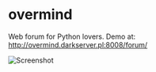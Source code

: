 overmind
========

Web forum for Python lovers. Demo at: http://overmind.darkserver.pl:8008/forum/


![Screenshot](http://s3.amazonaws.com/awesome_screenshot/3394893?AWSAccessKeyId=0R7FMW7AXRVCYMAPTPR2&Expires=1385635484&Signature=ogyE7tIti4f8DQzaxsNRP9cCVDw%3D)
